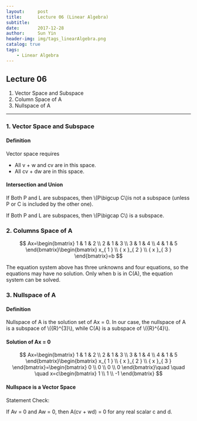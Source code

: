 ```yaml
---
layout:     post
title:      Lecture 06 (Linear Algebra)
subtitle:   
date:       2017-12-28
author:     Sun Yin
header-img: img/tags_linearAlgebra.png
catalog: true
tags:
    - Linear Algebra
---
```

## Lecture 06

1. Vector Space and Subspace
2. Column Space of A
3. Nullspace of A

----
### 1. Vector Space and Subspace
#### Definition

Vector space requires 

*  All v + w and cv are in this space.
*  All cv + dw are in this space.

#### Intersection and Union

If Both P and L are subspaces, then \\(P\bigcup C\\)is not a subspace (unless P or C is included by the other one).

If Both P and L are subspaces, then \\(P\bigcap C\\) is a subspace.

### 2. Columns Space of A
$$
Ax=\begin{bmatrix} 1 & 1 & 2 \\ 2 & 1 & 3 \\ 3 & 1 & 4 \\ 4 & 1 & 5 \end{bmatrix}\begin{bmatrix} x_{ 1 } \\ { x }_{ 2 } \\ { x }_{ 3 } \end{bmatrix}=b
$$

The equation system above has three unknowns and four equations, so the equations may have no solution. Only when b is in C(A), the equation system can be solved.

### 3. Nullspace of A
#### Definition
Nullspace of A is the solution set of Ax = 0. In our case, the nullspace of A is a subspace of \\({R}^{3}\\), while C(A) is a subspace of \\({R}^{4}\\).

#### Solution of Ax = 0
$$
Ax=\begin{bmatrix} 1 & 1 & 2 \\ 2 & 1 & 3 \\ 3 & 1 & 4 \\ 4 & 1 & 5 \end{bmatrix}\begin{bmatrix} x_{ 1 } \\ { x }_{ 2 } \\ { x }_{ 3 } \end{bmatrix}=\begin{bmatrix} 0 \\ 0 \\ 0 \\ 0 \end{bmatrix}\quad \quad \quad x=c\begin{bmatrix} 1 \\ 1 \\ -1 \end{bmatrix}
$$

#### Nullspace is a Vector Space
Statement Check:

If Av = 0 and Aw = 0, then A(cv + wd) = 0 for any real scalar c and d.

